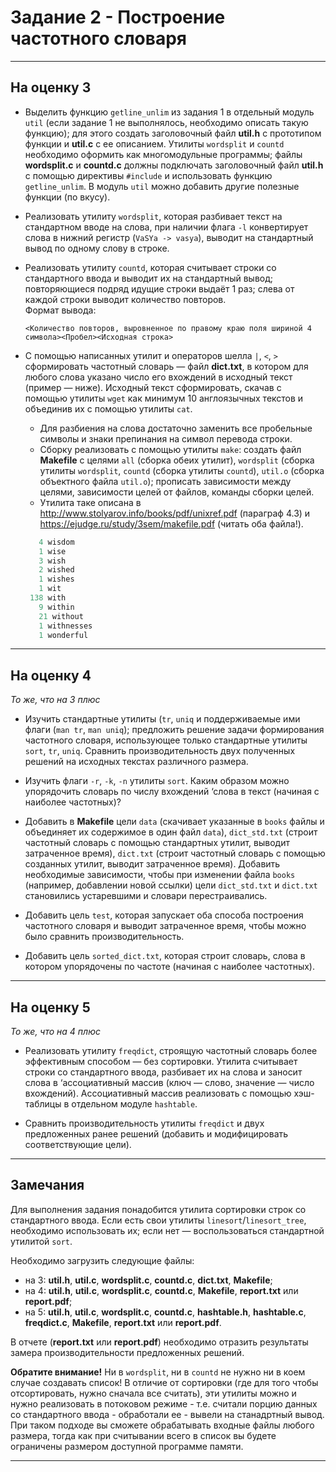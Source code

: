 # Задание 2 - Построение частотного словаря

___

## На оценку 3

* Выделить функцию `getline_unlim` из задания 1 в отдельный модуль `util` (если задание 1 не
выполнялось, необходимо описать такую функцию); для этого создать заголовочный файл **util.h** с
прототипом функции и **util.c** с ее описанием. Утилиты `wordsplit` и `countd` необходимо оформить как
многомодульные программы; файлы **wordsplit.c** и **countd.c** должны подключать заголовочный файл 
**util.h**
с помощью директивы `#include` и использовать функцию `getline_unlim`. В модуль `util` можно добавить
другие полезные функции (по вкусу).

* Реализовать утилиту `wordsplit`, которая разбивает текст на стандартном вводе на слова, при наличии флага `-l` конвертирует
слова в нижний регистр (`VaSYa -> vasya`), выводит на стандартный вывод по одному слову в строке.

* Реализовать утилиту `countd`, которая считывает строки со стандартного ввода и выводит их на стандартный вывод;
повторяющиеся подряд идущие строки выдаёт 1 раз; слева от каждой строки выводит количество повторов.  
Формат вывода:

    `<Количество повторов, выровненное по правому краю поля шириной 4 символа><Пробел><Исходная строка>`

* С помощью написанных утилит и операторов шелла `|`, `<`, `>` сформировать частотный
словарь — файл **dict.txt**, в котором для любого слова указано число его вхождений в
исходный текст (пример — ниже). Исходный текст сформировать, скачав с помощью
утилиты `wget` как минимум 10 англоязычных текстов и объединив их с помощью
утилиты `cat`.
  * Для разбиения на слова достаточно заменить все пробельные символы и знаки препинания на символ
  перевода строки.
  * Сборку реализовать с помощью утилиты `make`: создать файл **Makefile** с целями `all` 
  (сборка обеих утилит),
  `wordsplit` (сборка утилиты `wordsplit`, `countd` (сборка утилиты `countd`), `util.o` 
  (сборка объектного файла `util.o`); прописать зависимости между целями, зависимости целей 
  от файлов, команды сборки целей.
  * Утилита таке описана в http://www.stolyarov.info/books/pdf/unixref.pdf (параграф 4.3) и
  https://ejudge.ru/study/3sem/makefile.pdf (читать оба файла!).  
  
  
  ```c
     4 wisdom
     1 wise
     3 wish
     2 wished
     1 wishes
     1 wit
   138 with
     9 within
     21 without
     1 withnesses
     1 wonderful
  ```

___

## На оценку 4 

*То же, что на 3 плюс* 

* Изучить стандартные утилиты (`tr`, `uniq` и поддерживаемые ими флаги (`man tr`, `man uniq`); 
предложить решение задачи формирования частотного словаря, использующее только
стандартные утилиты `sort`, `tr`, `uniq`. Сравнить производительность двух полученных решений на исходных
текстах различного размера.

* Изучить флаги `-r`, `-k`, `-n` утилиты `sort`. Каким образом можно упорядочить словарь по числу вхождений
‘слова в текст (начиная с наиболее частотных)?

* Добавить в **Makefile** цели `data` (скачивает указанные в `books` файлы и объединяет их содержимое в один
файл `data`), `dict_std.txt` (строит частотный словарь с помощью стандартных утилит, выводит затраченное
время), `dict.txt` (строит частотный словарь с помощью созданных утилит, выводит затраченное время).
Добавить необходимые зависимости, чтобы при изменении файла `books` (например, добавлении новой
ссылки) цели `dict_std.txt` и `dict.txt` становились устаревшими и словари перестраивались.

* Добавить цель `test`, которая запускает оба способа построения частотного словаря и выводит затраченное
время, чтобы можно было сравнить производительность.

* Добавить цель `sorted_dict.txt`, которая строит словарь, слова в котором упорядочены по частоте (начиная
с наиболее частотных).

___

## На оценку 5

*То же, что на 4 плюс* 

* Реализовать утилиту `freqdict`, строящую частотный словарь более эффективным способом —
без сортировки. Утилита считывает строки со стандартного ввода, разбивает их на слова и заносит слова в
‘ассоциативный массив (ключ — слово, значение — число вхождений). Ассоциативный массив реализовать с
помощью хэш-таблицы в отдельном модуле `hashtable`.

* Сравнить производительность утилиты `freqdict` и двух предложенных ранее решений (добавить и
модифицировать соответствующие цели).

___

## Замечания

Для выполнения задания понадобится утилита сортировки строк со стандартного ввода. Если есть свои
утилиты `linesort`/`linesort_tree`, необходимо использовать их; если нет — воспользоваться стандартной
утилитой `sort`.

Необходимо загрузить следующие файлы:
* на 3: **util.h**, **util.c**, **wordsplit.c**, **countd.c**, **dict.txt**, **Makefile**;
* на 4: **util.h**, **util.c**, **wordsplit.c**, **countd.c**, **Makefile**, **report.txt** или **report.pdf**;
* на 5: **util.h**, **util.c**, **wordsplit.c**, **countd.c**, **hashtable.h**, **hashtable.c**, **freqdict.c**, 
**Makefile**, **report.txt** или **report.pdf**.

В отчете (**report.txt** или **report.pdf**) необходимо отразить результаты замера производительности предложенных решений.

**Обратите внимание!**
Ни в `wordsplit`, ни в `countd` не нужно ни в коем случае создавать список! В отличие от сортировки 
(где для того чтобы отсортировать, нужно сначала все считать), эти утилиты можно и нужно реализовать 
в потоковом режиме - т.е. считали порцию данных со стандартного ввода - обработали ее - вывели на 
станадртный вывод. При таком подходе вы сможете обрабатывать входные файлы любого размера, тогда 
как при считывании всего в список вы будете ограничены размером доступной программе памяти.

___
